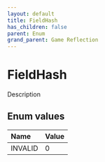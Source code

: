 ```yaml
---
layout: default
title: FieldHash
has_children: false
parent: Enum
grand_parent: Game Reflection
---
```

# FieldHash
Description 

## Enum values
| Name | Value |
|:-------------|:--------------|
| INVALID | 0 |
